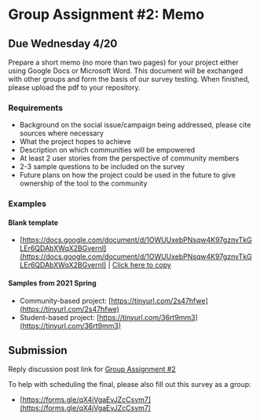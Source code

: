 # Group Assignment #2: Memo

## Due Wednesday 4/20

Prepare a short memo (no more than two pages) for your project either using Google Docs or Microsoft Word. This document will be exchanged with other groups and form the basis of our survey testing. When finished, please upload the pdf to your repository.

### Requirements

- Background on the social issue/campaign being addressed, please cite sources where necessary
- What the project hopes to achieve
- Description on which communities will be empowered
- At least 2 user stories from the perspective of community members
- 2-3 sample questions to be included on the survey
- Future plans on how the project could be used in the future to give ownership of the tool to the community

### Examples

#### Blank template

- [https://docs.google.com/document/d/1OWUUxebPNsqw4K97gznvTkGLEr6QDAbXWqX2BGvernI](https://docs.google.com/document/d/1OWUUxebPNsqw4K97gznvTkGLEr6QDAbXWqX2BGvernI) | [Click here to copy](https://docs.google.com/document/d/1OWUUxebPNsqw4K97gznvTkGLEr6QDAbXWqX2BGvernI/copy)

#### Samples from 2021 Spring

- Community-based project: [https://tinyurl.com/2s47hfwe](https://tinyurl.com/2s47hfwe)
- Student-based project: [https://tinyurl.com/36rt9mm3](https://tinyurl.com/36rt9mm3)


## Submission

Reply discussion post link for [Group Assignment #2](https://github.com/albertkun/22S-ASIAAM-191A/discussions/13)

To help with scheduling the final, please also fill out this survey as a group:

- [https://forms.gle/qX4iVgaEvJZcCsvm7](https://forms.gle/qX4iVgaEvJZcCsvm7)